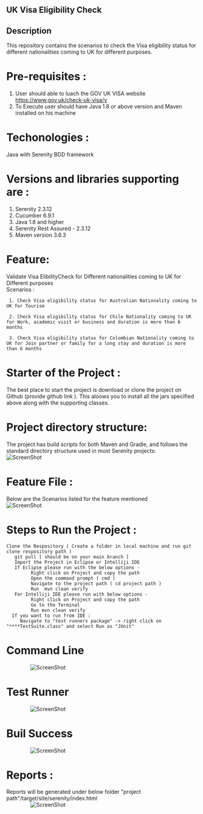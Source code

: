 ## UK Visa Eligibility Check 

 ## Description <br />
  This repository contains the scenarios to check the Visa eligibility status for different nationalities coming to UK for different purposes.
 
 # Pre-requisites : <br />
   1. User should able to luach the GOV UK VISA website https://www.gov.uk/check-uk-visa/y
   2. To Execute user should have Java 1.8 or above version and Maven installed on his machine
   
  
# Techonologies : 
  Java with Serenity BDD framework

# Versions and libraries supporting are : 
  1. Serenity 2.3.12
  2. Cucumber 6.9.1
  3. Java 1.8 and higher
  4. Serenity Rest Assured - 2.3.12
  5. Maven version 3.6.3

# Feature: <br />
   Validate Visa ElibilityCheck for Different nationalities coming to UK for Different purposes <br />
  Scenarios : <br />
  
     1. Check Visa eligibility status for Australian Nationality coming to UK for Tourism
     
     2. Check Visa eligibility status for Chile Nationality coming to UK for Work, academic visit or business and duration is more than 6 months
     
     3. Check Visa eligibility status for Colombian Nationality coming to UK for Join partner or family for a long stay and duration is more than 6 months
     
# Starter of the Project : <br />
   The best place to start the project is download or clone the project on Github (provide github link ). This aloows you to install all the jars specified above along with the    supporting classes. <br />
   
   
# Project directory structure: <br />
  The project has build scripts for both Maven and Gradle, and follows the standard directory structure used in most Serenity projects:
        &nbsp;&nbsp;&nbsp;&nbsp;&nbsp;&nbsp;&nbsp;&nbsp;&nbsp;&nbsp;&nbsp;&nbsp;&nbsp;&nbsp;&nbsp; ![ScreenShot](https://i.postimg.cc/nLRGpWD0/Running-From-Test-Runner-Class.png)
   
 # Feature File : 
   Below are the Scenarios listed for the feature mentioned
      &nbsp;&nbsp;&nbsp;&nbsp;&nbsp;&nbsp;&nbsp;&nbsp;&nbsp;&nbsp;&nbsp;&nbsp;&nbsp;&nbsp;&nbsp; ![ScreenShot](https://i.postimg.cc/JhQf1RrZ/Visa-Eligibility-Check-Feature-Scenarios.png)
      
# Steps to Run the Project : 
    Clone the Respository ( Create a folder in local machine and run git clone respository path ) 
       git pull [ should be on your main branch ]
       Import the Project in Eclipse or Intelliji IDE
       If Eclipse please run with the below options - 
             Right click on Project and copy the path 
             Open the command prompt ( cmd ) 
             Navigate to the project path ( cd project path )
             Run  mvn clean verify 
       For Intelliji IDE please run with below options - 
             Right click on Project and copy the path 
             Go to the Terminal 
             Run mvn clean verify 
      If you want to run from IDE :
         Navigate to "test runners package" -> right click on "****TestSuite.class" and select Run as "JUnit"        

# Command Line
&nbsp;&nbsp;&nbsp;&nbsp;&nbsp;&nbsp;&nbsp;&nbsp;&nbsp;&nbsp;&nbsp;&nbsp;&nbsp;&nbsp;&nbsp; ![ScreenShot](https://i.postimg.cc/kgk7zJjc/Command-Line-MVN-Run.png)

# Test Runner 
&nbsp;&nbsp;&nbsp;&nbsp;&nbsp;&nbsp;&nbsp;&nbsp;&nbsp;&nbsp;&nbsp;&nbsp;&nbsp;&nbsp;&nbsp; ![ScreenShot](https://i.postimg.cc/nLRGpWD0/Running-From-Test-Runner-Class.png)

# Buil Success
&nbsp;&nbsp;&nbsp;&nbsp;&nbsp;&nbsp;&nbsp;&nbsp;&nbsp;&nbsp;&nbsp;&nbsp;&nbsp;&nbsp;&nbsp; ![ScreenShot](https://i.postimg.cc/FFggK13Y/Buildsuccessmsg.png)

# Reports :
 
   Reports will be generated under below folder 
       "project path"/target/site/serenity/index.html  
&nbsp;&nbsp;&nbsp;&nbsp;&nbsp;&nbsp;&nbsp;&nbsp;&nbsp;&nbsp;&nbsp;&nbsp;&nbsp;&nbsp;&nbsp; ![ScreenShot](https://i.postimg.cc/Hx3xqG8k/Cucumber-Serenity-Reports.png)


 
